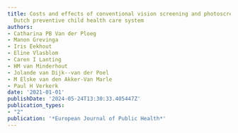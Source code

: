 ```yaml
---
title: Costs and effects of conventional vision screening and photoscreening in the
  Dutch preventive child health care system
authors:
- Catharina PB Van der Ploeg
- Manon Grevinga
- Iris Eekhout
- Eline Vlasblom
- Caren I Lanting
- HM van Minderhout
- Jolande van Dijk--van der Poel
- M Elske van den Akker-Van Marle
- Paul H Verkerk
date: '2021-01-01'
publishDate: '2024-05-24T13:30:33.405447Z'
publication_types:
- "2"
publication: '*European Journal of Public Health*'
---
```

